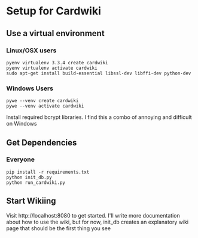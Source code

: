 Setup for Cardwiki
==================

Use a virtual environment
--------------------------

### Linux/OSX users

```
pyenv virtualenv 3.3.4 create cardwiki
pyenv virtualenv activate cardwiki
sudo apt-get install build-essential libssl-dev libffi-dev python-dev
```

### Windows Users

```
pywe --venv create cardwiki
pywe --venv activate cardwiki
```
    
Install required bcrypt libraries.  I find this a combo of annoying and difficult on Windows

Get Dependencies
------------------

### Everyone

```
pip install -r requirements.txt
python init_db.py
python run_cardwiki.py
```

Start Wikiing
---------------

Visit http://localhost:8080 to get started.  I'll write more documentation about how to use the wiki, but for now, init_db creates an explanatory wiki page that should be the first thing you see
